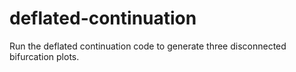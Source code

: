 # deflated-continuation
Run the deflated continuation code to generate three disconnected bifurcation plots.
